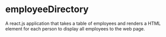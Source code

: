 # employeeDirectory
A react.js application that takes a table of employees and renders a HTML element for each person to display all employees to the web page.
